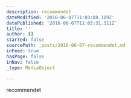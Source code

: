 ```yaml
---
description: recommendet
dateModified: '2016-06-07T11:03:08.109Z'
datePublished: '2016-06-07T11:03:31.311Z'
title: ''
author: []
starred: false
sourcePath: _posts/2016-06-07-recommendet.md
inFeed: true
hasPage: false
inNav: false
_type: MediaObject

---
```

recommendet
